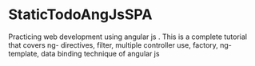 # StaticTodoAngJsSPA
Practicing web development using angular js . This is a complete tutorial that covers ng- directives, filter, multiple controller use, factory, ng-template, data binding technique of angular js
